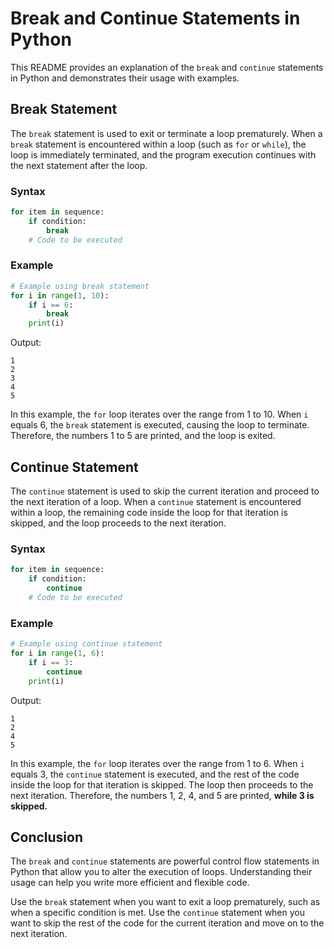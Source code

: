 # Break and Continue Statements in Python

This README provides an explanation of the `break` and `continue` statements in Python and demonstrates their usage with examples.

## Break Statement

The `break` statement is used to exit or terminate a loop prematurely. When a `break` statement is encountered within a loop (such as `for` or `while`), the loop is immediately terminated, and the program execution continues with the next statement after the loop.

### Syntax

```python
for item in sequence:
    if condition:
        break
    # Code to be executed
```

### Example

```python
# Example using break statement
for i in range(1, 10):
    if i == 6:
        break
    print(i)
```

Output:
```
1
2
3
4
5
```

In this example, the `for` loop iterates over the range from 1 to 10. When `i` equals 6, the `break` statement is executed, causing the loop to terminate. Therefore, the numbers 1 to 5 are printed, and the loop is exited.

## Continue Statement

The `continue` statement is used to skip the current iteration and proceed to the next iteration of a loop. When a `continue` statement is encountered within a loop, the remaining code inside the loop for that iteration is skipped, and the loop proceeds to the next iteration.

### Syntax

```python
for item in sequence:
    if condition:
        continue
    # Code to be executed
```

### Example

```python
# Example using continue statement
for i in range(1, 6):
    if i == 3:
        continue
    print(i)
```

Output:
```
1
2
4
5
```

In this example, the `for` loop iterates over the range from 1 to 6. When `i` equals 3, the `continue` statement is executed, and the rest of the code inside the loop for that iteration is skipped. The loop then proceeds to the next iteration. Therefore, the numbers 1, 2, 4, and 5 are printed, **while 3 is skipped.**

## Conclusion

The `break` and `continue` statements are powerful control flow statements in Python that allow you to alter the execution of loops. Understanding their usage can help you write more efficient and flexible code.

Use the `break` statement when you want to exit a loop prematurely, such as when a specific condition is met. Use the `continue` statement when you want to skip the rest of the code for the current iteration and move on to the next iteration.

